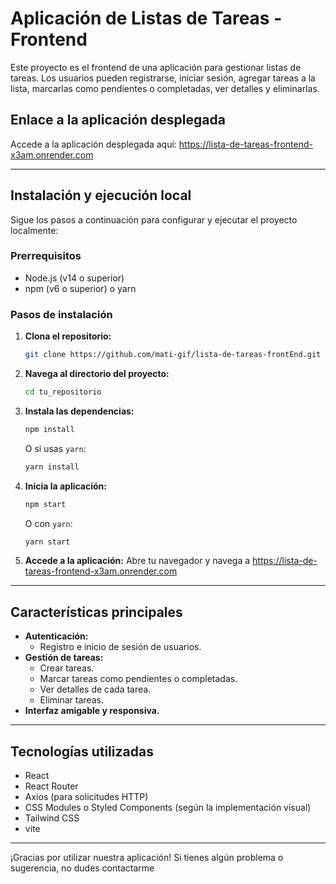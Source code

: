 # Aplicación de Listas de Tareas - Frontend

Este proyecto es el frontend de una aplicación para gestionar listas de tareas. Los usuarios pueden registrarse, iniciar sesión, agregar tareas a la lista, marcarlas como pendientes o completadas, ver detalles y eliminarlas.

## Enlace a la aplicación desplegada

Accede a la aplicación desplegada aquí: https://lista-de-tareas-frontend-x3am.onrender.com

---

## Instalación y ejecución local

Sigue los pasos a continuación para configurar y ejecutar el proyecto localmente:

### Prerrequisitos
- Node.js (v14 o superior)
- npm (v6 o superior) o yarn

### Pasos de instalación

1. **Clona el repositorio:**
   ```bash
   git clone https://github.com/mati-gif/lista-de-tareas-frontEnd.git
   ```

2. **Navega al directorio del proyecto:**
   ```bash
   cd tu_repositorio
   ```

3. **Instala las dependencias:**
   ```bash
   npm install
   ```
   O si usas `yarn`:
   ```bash
   yarn install
   ```


4. **Inicia la aplicación:**
   ```bash
   npm start
   ```
   O con `yarn`:
   ```bash
   yarn start
   ```

6. **Accede a la aplicación:**
   Abre tu navegador y navega a https://lista-de-tareas-frontend-x3am.onrender.com

---


## Características principales

- **Autenticación:**
  - Registro e inicio de sesión de usuarios.
- **Gestión de tareas:**
  - Crear tareas.
  - Marcar tareas como pendientes o completadas.
  - Ver detalles de cada tarea.
  - Eliminar tareas.
- **Interfaz amigable y responsiva.**

---

## Tecnologías utilizadas

- React
- React Router
- Axios (para solicitudes HTTP)
- CSS Modules o Styled Components (según la implementación visual)
- Tailwind CSS
- vite 

---

¡Gracias por utilizar nuestra aplicación! Si tienes algún problema o sugerencia, no dudes contactarme

